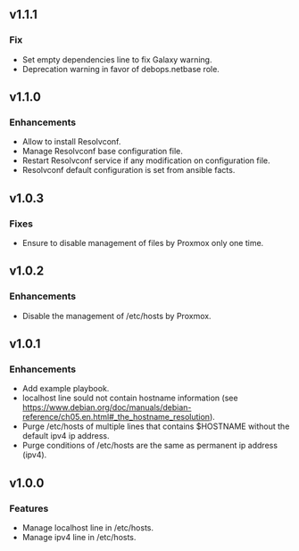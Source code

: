 ## v1.1.1

### Fix
* Set empty dependencies line to fix Galaxy warning.
* Deprecation warning in favor of debops.netbase role.

## v1.1.0

### Enhancements
* Allow to install Resolvconf.
* Manage Resolvconf base configuration file.
* Restart Resolvconf service if any modification on configuration file.
* Resolvconf default configuration is set from ansible facts.

## v1.0.3

### Fixes
* Ensure to disable management of files by Proxmox only one time.

## v1.0.2

### Enhancements
* Disable the management of /etc/hosts by Proxmox.

## v1.0.1

### Enhancements
* Add example playbook.
* localhost line sould not contain hostname information (see https://www.debian.org/doc/manuals/debian-reference/ch05.en.html#_the_hostname_resolution).
* Purge /etc/hosts of multiple lines that contains $HOSTNAME without the default ipv4 ip address.
* Purge conditions of /etc/hosts are the same as permanent ip address (ipv4).

## v1.0.0

### Features
* Manage localhost line in /etc/hosts.
* Manage ipv4 line in /etc/hosts.
